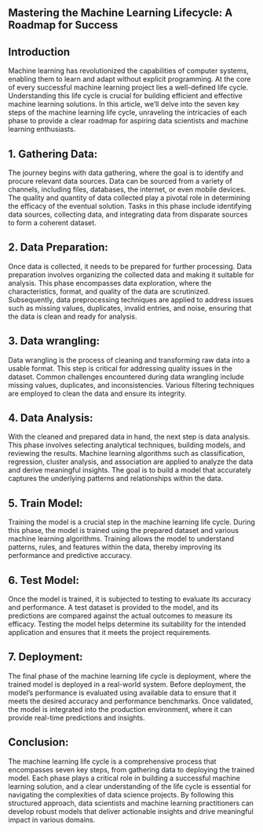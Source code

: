 ## Mastering the Machine Learning Lifecycle: A Roadmap for Success


## Introduction
Machine learning has revolutionized the capabilities of computer systems, enabling them to learn and adapt without explicit programming. At the core of every successful machine learning project lies a well-defined life cycle. Understanding this life cycle is crucial for building efficient and effective machine learning solutions. In this article, we’ll delve into the seven key steps of the machine learning life cycle, unraveling the intricacies of each phase to provide a clear roadmap for aspiring data scientists and machine learning enthusiasts.


## 1. Gathering Data:
The journey begins with data gathering, where the goal is to identify and procure relevant data sources. Data can be sourced from a variety of channels, including files, databases, the internet, or even mobile devices. The quality and quantity of data collected play a pivotal role in determining the efficacy of the eventual solution. Tasks in this phase include identifying data sources, collecting data, and integrating data from disparate sources to form a coherent dataset.

## 2. Data Preparation:
Once data is collected, it needs to be prepared for further processing. Data preparation involves organizing the collected data and making it suitable for analysis. This phase encompasses data exploration, where the characteristics, format, and quality of the data are scrutinized. Subsequently, data preprocessing techniques are applied to address issues such as missing values, duplicates, invalid entries, and noise, ensuring that the data is clean and ready for analysis.

## 3. Data wrangling:
Data wrangling is the process of cleaning and transforming raw data into a usable format. This step is critical for addressing quality issues in the dataset. Common challenges encountered during data wrangling include missing values, duplicates, and inconsistencies. Various filtering techniques are employed to clean the data and ensure its integrity.

## 4. Data Analysis:
With the cleaned and prepared data in hand, the next step is data analysis. This phase involves selecting analytical techniques, building models, and reviewing the results. Machine learning algorithms such as classification, regression, cluster analysis, and association are applied to analyze the data and derive meaningful insights. The goal is to build a model that accurately captures the underlying patterns and relationships within the data.
## 
## 5. Train Model:
Training the model is a crucial step in the machine learning life cycle. During this phase, the model is trained using the prepared dataset and various machine learning algorithms. Training allows the model to understand patterns, rules, and features within the data, thereby improving its performance and predictive accuracy.

## 6. Test Model:
Once the model is trained, it is subjected to testing to evaluate its accuracy and performance. A test dataset is provided to the model, and its predictions are compared against the actual outcomes to measure its efficacy. Testing the model helps determine its suitability for the intended application and ensures that it meets the project requirements.

## 7. Deployment:
The final phase of the machine learning life cycle is deployment, where the trained model is deployed in a real-world system. Before deployment, the model’s performance is evaluated using available data to ensure that it meets the desired accuracy and performance benchmarks. Once validated, the model is integrated into the production environment, where it can provide real-time predictions and insights.

## Conclusion:
The machine learning life cycle is a comprehensive process that encompasses seven key steps, from gathering data to deploying the trained model. Each phase plays a critical role in building a successful machine learning solution, and a clear understanding of the life cycle is essential for navigating the complexities of data science projects. By following this structured approach, data scientists and machine learning practitioners can develop robust models that deliver actionable insights and drive meaningful impact in various domains.





